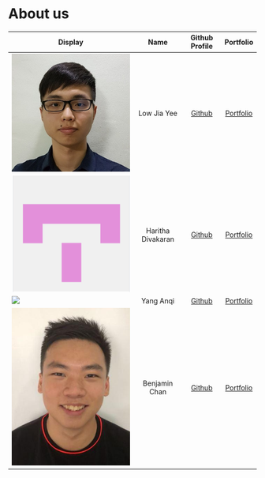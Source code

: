 # About us

Display | Name | Github Profile | Portfolio 
--------|:----:|:--------------:|:---------:
![Low Jia Yee](images/LowJiaYee.jpg) | Low Jia Yee | [Github](https://github.com/lowjiayee) | [Portfolio](team/lowjiayee.md)
![image](images/Haritha.PNG) | Haritha Divakaran | [Github](https://github.com/harithadiv) | [Portfolio](team/harithadiv.md)
![](https://via.placeholder.com/100.png?text=Photo) | Yang Anqi | [Github](https://github.com/anqi-nus) | [Portfolio](team/anqi-nus.md)
![Benjamin Chan](images/BenjaminChan.png) | Benjamin Chan | [Github](https://github.com/benchan911) | [Portfolio](team/benchan911.md)
